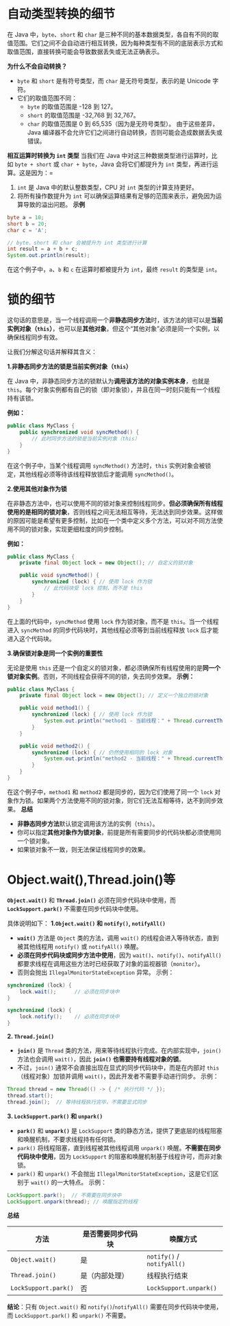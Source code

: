 # 自动类型转换的细节
在 Java 中，`byte`、`short` 和 `char` 是三种不同的基本数据类型，各自有不同的取值范围。它们之间不会自动进行相互转换，因为每种类型有不同的底层表示方式和取值范围，直接转换可能会导致数据丢失或无法正确表示。

**为什么不会自动转换？**
* `byte` 和 `short` 是有符号类型，而 `char` 是无符号类型，表示的是 Unicode 字符。
* 它们的取值范围不同：
  - `byte` 的取值范围是 -128 到 127。
  - `short` 的取值范围是 -32,768 到 32,767。
  - `char` 的取值范围是 0 到 65,535（因为是无符号类型）。
由于这些差异，Java 编译器不会允许它们之间进行自动转换，否则可能会造成数据丢失或错误。

**相互运算时转换为 `int` 类型**
当我们在 Java 中对这三种数据类型进行运算时，比如 `byte + short` 或 `char + byte`，Java 会将它们都提升为 `int` 类型，再进行运算。这是因为：=
1. `int` 是 Java 中的默认整数类型，CPU 对 `int` 类型的计算支持更好。
2. 将所有操作数提升为 `int` 可以确保运算结果有足够的范围来表示，避免因为运算导致的溢出问题。
**示例**
```java
byte a = 10;
short b = 20;
char c = 'A';

// byte、short 和 char 会被提升为 int 类型进行计算
int result = a + b + c;
System.out.println(result);
```

在这个例子中，`a`、`b` 和 `c` 在运算时都被提升为 `int`，最终 `result` 的类型是 `int`。
# 锁的细节
这句话的意思是，当一个线程调用一个**非静态同步方法**时，该方法的锁可以是**当前实例对象（`this`）**，也可以是**其他对象**，但这个“其他对象”必须是同一个实例，以确保线程同步有效。

让我们分解这句话并解释其含义：

**1.非静态同步方法的锁是当前实例对象（`this`）**

在 Java 中，非静态同步方法的锁默认为**调用该方法的对象实例本身**，也就是 `this`。每个对象实例都有自己的锁（即对象锁），并且在同一时刻只能有一个线程持有该锁。

**例如：**

```java
public class MyClass {
    public synchronized void syncMethod() {
        // 此时同步方法的锁是当前实例对象（this）
    }
}
```

在这个例子中，当某个线程调用 `syncMethod()` 方法时，`this` 实例对象会被锁定，其他线程必须等待该线程释放锁后才能调用 `syncMethod()`。

**2.使用其他对象作为锁**

在非静态方法中，也可以使用不同的锁对象来控制线程同步。**但必须确保所有线程使用的是相同的锁对象**，否则线程之间无法相互等待，无法达到同步效果。这样做的原因可能是希望有更多控制，比如在一个类中定义多个方法，可以对不同方法使用不同的锁对象，实现更细粒度的同步控制。

**例如：**

```java
public class MyClass {
    private final Object lock = new Object(); // 自定义的锁对象

    public void syncMethod() {
        synchronized (lock) { // 使用 lock 作为锁
            // 此代码块受 lock 控制，而不是 this
        }
    }
}
```

在上面的代码中，`syncMethod` 使用 `lock` 作为锁对象，而不是 `this`。当一个线程进入 `syncMethod` 的同步代码块时，其他线程必须等到当前线程释放 `lock` 后才能进入这个代码块。

**3.确保锁对象是同一个实例的重要性**

无论是使用 `this` 还是一个自定义的锁对象，都必须确保所有线程使用的是**同一个锁对象实例**。否则，不同线程会获得不同的锁，失去同步效果。
**示例：**

```java
public class MyClass {
    private final Object lock = new Object(); // 定义一个独立的锁对象

    public void method1() {
        synchronized (lock) { // 使用 lock 作为锁
            System.out.println("method1 - 当前线程：" + Thread.currentThread().getName());
        }
    }

    public void method2() {
        synchronized (lock) { // 仍然使用相同的 lock 对象
            System.out.println("method2 - 当前线程：" + Thread.currentThread().getName());
        }
    }
}
```

在这个例子中，`method1` 和 `method2` 都是同步的，因为它们使用了同一个 `lock` 对象作为锁。如果两个方法使用不同的锁对象，则它们无法互相等待，达不到同步效果。
**总结**
- **非静态同步方法**默认锁定调用该方法的实例（`this`）。
- 你可以指定**其他对象作为锁对象**，前提是所有需要同步的代码块都必须使用同一个锁对象。
- 如果锁对象不一致，则无法保证线程同步的效果。
# Object.wait(),Thread.join()等
**`Object.wait()`** 和 **`Thread.join()`** 必须在同步代码块中使用，而 **`LockSupport.park()`** 不需要在同步代码块中使用。

具体说明如下：
**1.`Object.wait()` 和 `notify()`, `notifyAll()`**
- **`wait()`** 方法是 `Object` 类的方法，调用 `wait()` 的线程会进入等待状态，直到被其他线程用 `notify()` 或 `notifyAll()` 唤醒。
- **必须在同步代码块或同步方法中使用**，因为 `wait()`、`notify()`、`notifyAll()` 都要求线程在调用这些方法时已经获取了对象的监视器锁（`monitor`）。
- 否则会抛出 `IllegalMonitorStateException` 异常。
示例：
```java
synchronized (lock) {
    lock.wait();      // 必须在同步块中
}

synchronized (lock) {
    lock.notify();    // 必须在同步块中
}
```

**2. `Thread.join()`**

- **`join()`** 是 `Thread` 类的方法，用来等待线程执行完成。在内部实现中，`join()` 方法也会调用 `wait()`，因此 **`join()` 也需要持有线程对象的锁**。
- 不过，`join()` 通常不会直接出现在显式的同步代码块中，而是在内部对 `this`（线程对象）加锁并调用 `wait()`，因此开发者不需要手动进行同步。
示例：
```java
Thread thread = new Thread(() -> { /* 执行代码 */ });
thread.start();
thread.join();  // 等待线程执行完毕，不需要显式同步
```

**3. `LockSupport.park()` 和 `unpark()`**
- **`park()`** 和 **`unpark()`** 是 `LockSupport` 类的静态方法，提供了更底层的线程阻塞和唤醒机制，不要求线程持有任何锁。
- `park()` 将线程阻塞，直到线程被其他线程调用 `unpark()` 唤醒。**不需要在同步代码块中使用**，因为 `LockSupport` 的阻塞和唤醒机制基于线程许可，而非对象锁。
- `park()` 和 `unpark()` 不会抛出 `IllegalMonitorStateException`，这是它们区别于 `wait()` 的一大特点。
示例：
```java
LockSupport.park();  // 不需要在同步块中
LockSupport.unpark(thread); // 唤醒指定的线程
```

**总结**

| 方法                 | 是否需要同步代码块 | 唤醒方式              |
|----------------------|--------------------|-----------------------|
| `Object.wait()`      | 是                 | `notify()` / `notifyAll()` |
| `Thread.join()`      | 是（内部处理）      | 线程执行结束          |
| `LockSupport.park()` | 否                 | `LockSupport.unpark()`  |

**结论**：只有 `Object.wait()` 和 `notify()`/`notifyAll()` 需要在同步代码块中使用，而 `LockSupport.park()` 和 `unpark()` 不需要。